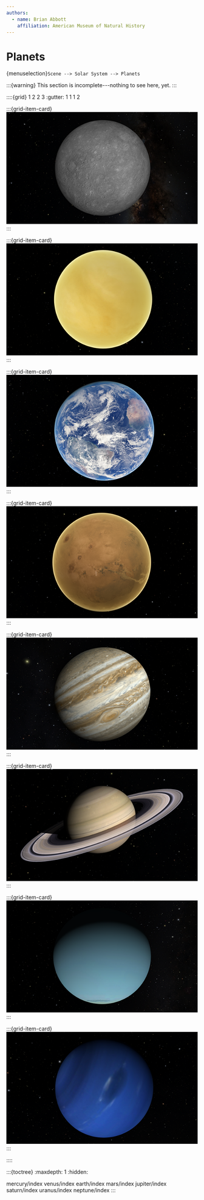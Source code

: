 ```yaml
---
authors:
  - name: Brian Abbott
    affiliation: American Museum of Natural History
---
```



# Planets

{menuselection}`Scene --> Solar System --> Planets`


:::{warning}
This section is incomplete---nothing to see here, yet.
:::



::::{grid} 1 2 2 3
:gutter: 1 1 1 2

:::{grid-item-card} [](/content/solar-system/planets/mercury/index)
[![Mercury](/content/solar-system/planets/mercury/mercury_icon.png)](/content/solar-system/planets/mercury/index)
:::

:::{grid-item-card} [](/content/solar-system/planets/venus/index)
[![Venus](/content/solar-system/planets/venus/venus_icon.png)](/content/solar-system/planets/venus/index)
:::

:::{grid-item-card} [](/content/solar-system/planets/earth/index)
[![Earth](/content/solar-system/planets/earth/earth_icon.png)](/content/solar-system/planets/earth/index)
:::

:::{grid-item-card} [](/content/solar-system/planets/mars/index)
[![Mars](/content/solar-system/planets/mars/mars_icon.png)](/content/solar-system/planets/mars/index)
:::

:::{grid-item-card} [](/content/solar-system/planets/jupiter/index)
[![Jupiter](/content/solar-system/planets/jupiter/jupiter_icon.png)](/content/solar-system/planets/jupiter/index)
:::

:::{grid-item-card} [](/content/solar-system/planets/saturn/index)
[![Saturn](/content/solar-system/planets/saturn/saturn_icon.png)](/content/solar-system/planets/saturn/index)
:::

:::{grid-item-card} [](/content/solar-system/planets/uranus/index)
[![Uranus](/content/solar-system/planets/uranus/uranus_icon.png)](/content/solar-system/planets/uranus/index)
:::

:::{grid-item-card} [](/content/solar-system/planets/neptune/index)
[![Neptune](/content/solar-system/planets/neptune/neptune_icon.png)](/content/solar-system/planets/neptune/index)
:::

::::

:::{toctree}
:maxdepth: 1
:hidden:

mercury/index
venus/index
earth/index
mars/index
jupiter/index
saturn/index
uranus/index
neptune/index
:::

